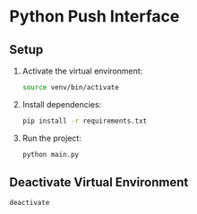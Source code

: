 # Python Push Interface

## Setup

1. Activate the virtual environment:
   ```bash
   source venv/bin/activate
   ```

2. Install dependencies:
   ```bash
   pip install -r requirements.txt
   ```

3. Run the project:
   ```bash
   python main.py
   ```

## Deactivate Virtual Environment

```bash
deactivate
```